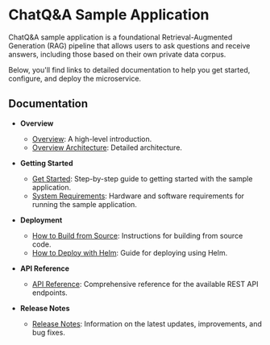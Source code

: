 # ChatQ&A Sample Application

ChatQ&A sample application is a foundational Retrieval-Augmented Generation (RAG) pipeline that allows users to ask questions and receive answers, including those based on their own private data corpus. 

Below, you'll find links to detailed documentation to help you get started, configure, and deploy the microservice.

## Documentation

- **Overview**
  - [Overview](docs/user-guide/overview.md): A high-level introduction.
  - [Overview Architecture](docs/user-guide/overview-architecture.md): Detailed architecture.

- **Getting Started**
  - [Get Started](docs/user-guide/get-started.md): Step-by-step guide to getting started with the sample application.
  - [System Requirements](docs/user-guide/system-requirements.md): Hardware and software requirements for running the sample application.

- **Deployment**
  - [How to Build from Source](docs/user-guide/build-from-source.md): Instructions for building from source code.
  - [How to Deploy with Helm](docs/user-guide/deploy-with-helm.md): Guide for deploying using Helm.

- **API Reference**
  - [API Reference](docs/user-guide/api-reference.md): Comprehensive reference for the available REST API endpoints.

- **Release Notes**
  - [Release Notes](docs/user-guide/release-notes.md): Information on the latest updates, improvements, and bug fixes.


